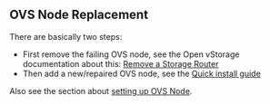 ## OVS Node Replacement

There are basically two steps:

- First remove the failing OVS node, see the Open vStorage documentation about this: [Remove a Storage Router](https://openvstorage.gitbooks.io/administration/content/Administration/maintenance/removenode.html)
- Then add a new/repaired OVS node, see the [Quick install guide](https://openvstorage.gitbooks.io/administration/content/Installation/quickinstall.html)

Also see the section about [setting up OVS Node](../../Installation/Installation.md#storage-nodes).
